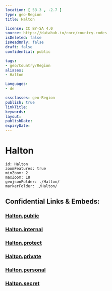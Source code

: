 ```yaml
---
location: [ 53.3 , -2.7 ] 
type: geo-Region
title: Halton

license: CC BY-SA 4.0
source: https://datahub.io/core/country-codes
isDeleted: false
isReadOnly: false
draft: false
confidential: public

tags:
- geo/Country/Region
aliases:
- Halton

Languages:
- de

cssclasses: geo-Region
publish: true
linkTitle: 
keywords: 
layout: 
publishDate: 
expiryDate: 
---
```


# Halton

```leaflet
id: Halton
zoomFeatures: true 
minZoom: 2 
maxZoom: 18
geojsonFolder: ./Halton/
markerFolder: ./Halton/
```


## Confidential Links & Embeds: 

### [Halton.public](/_public/\Earth\Continent\Europe\Europe~North\UK\England\Regions~England\North_West_EnglandHalton.public.md) 

### [Halton.internal](/_internal/\Earth\Continent\Europe\Europe~North\UK\England\Regions~England\North_West_EnglandHalton.internal.md) 

### [Halton.protect](/_protect/\Earth\Continent\Europe\Europe~North\UK\England\Regions~England\North_West_EnglandHalton.protect.md) 

### [Halton.private](/_private/\Earth\Continent\Europe\Europe~North\UK\England\Regions~England\North_West_EnglandHalton.private.md) 

### [Halton.personal](/_personal/\Earth\Continent\Europe\Europe~North\UK\England\Regions~England\North_West_EnglandHalton.personal.md) 

### [Halton.secret](/_secret/\Earth\Continent\Europe\Europe~North\UK\England\Regions~England\North_West_EnglandHalton.secret.md)

